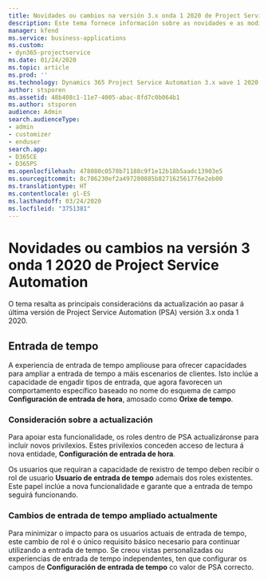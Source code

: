 ```yaml
---
title: Novidades ou cambios na versión 3.x onda 1 2020 de Project Service Automation
description: Este tema fornece información sobre as novidades e as modificacións na versión 3 onda 1 2020 de Project Service Automation.
manager: kfend
ms.service: business-applications
ms.custom:
- dyn365-projectservice
ms.date: 01/24/2020
ms.topic: article
ms.prod: ''
ms.technology: Dynamics 365 Project Service Automation 3.x wave 1 2020
author: stsporen
ms.assetid: 48b408c1-11e7-4005-abac-8fd7c0b064b1
ms.author: stsporen
audience: Admin
search.audienceType:
- admin
- customizer
- enduser
search.app:
- D365CE
- D365PS
ms.openlocfilehash: 478080c0570b71188c9f1e12b18b5aadc13903e5
ms.sourcegitcommit: 8c786230ef2a497280885b827162561776e2eb00
ms.translationtype: HT
ms.contentlocale: gl-ES
ms.lasthandoff: 03/24/2020
ms.locfileid: "3751381"
---
```

# <a name="whats-new-or-changed-in-project-service-automation-version-3-wave-1-2020"></a>Novidades ou cambios na versión 3 onda 1 2020 de Project Service Automation
O tema resalta as principais consideracións da actualización ao pasar á última versión de Project Service Automation (PSA) versión 3.x onda 1 2020.

## <a name="time-entry"></a>Entrada de tempo
A experiencia de entrada de tempo ampliouse para ofrecer capacidades para ampliar a entrada de tempo a máis escenarios de clientes. Isto inclúe a capacidade de engadir tipos de entrada, que agora favorecen un comportamento específico baseado no nome do esquema de campo **Configuración de entrada de hora**, amosado como **Orixe de tempo**.

### <a name="upgrade-consideration"></a>Consideración sobre a actualización
Para apoiar esta funcionalidade, os roles dentro de PSA actualizáronse para incluír novos privilexios. Estes privilexios conceden acceso de lectura á nova entidade, **Configuración de entrada de hora**.

Os usuarios que requiran a capacidade de rexistro de tempo deben recibir o rol de usuario **Usuario de entrada de tempo** ademais dos roles existentes. Este papel inclúe a nova funcionalidade e garante que a entrada de tempo seguirá funcionando.

### <a name="currently-extended-time-entry-changes"></a>Cambios de entrada de tempo ampliado actualmente
Para minimizar o impacto para os usuarios actuais de entrada de tempo, este cambio de rol é o único requisito básico necesario para continuar utilizando a entrada de tempo. Se creou vistas personalizadas ou experiencias de entrada de tempo independentes, ten que configurar os campos de **Configuración de entrada de tempo** co valor de PSA correcto.
